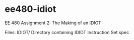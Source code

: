 # ee480-idiot
EE 480 Assignment 2: The Making of an IDIOT

Files:
    IDIOT/
        Directory containing IDIOT Instruction Set spec
